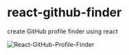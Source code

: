 # react-github-finder
create GitHub profile finder using react

![React-GitHub-Profile-Finder](https://user-images.githubusercontent.com/52837649/85189751-a8c07f80-b27f-11ea-8201-335422549e57.gif)
